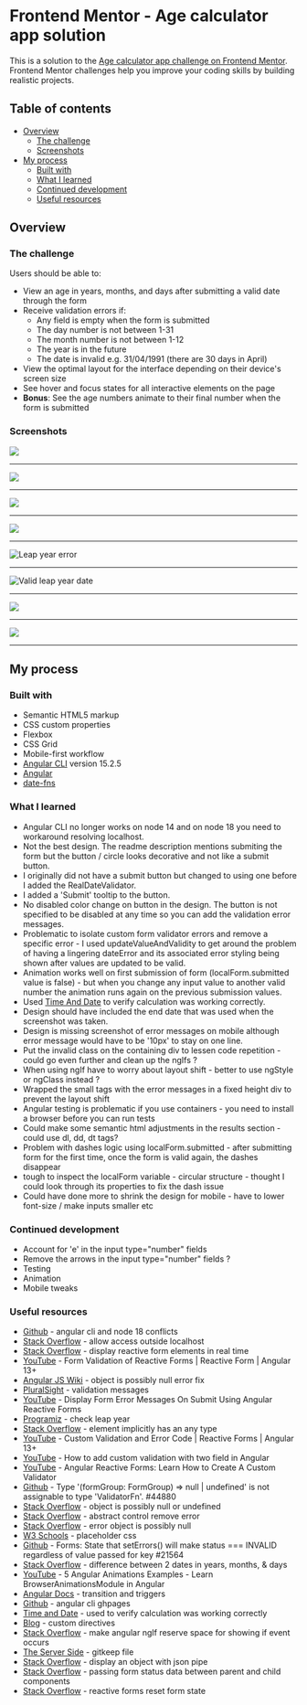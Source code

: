 # Frontend Mentor - Age calculator app solution

This is a solution to the [Age calculator app challenge on Frontend Mentor](https://www.frontendmentor.io/challenges/age-calculator-app-dF9DFFpj-Q). Frontend Mentor challenges help you improve your coding skills by building realistic projects. 

## Table of contents

- [Overview](#overview)
  - [The challenge](#the-challenge)
  - [Screenshots](#screenshots)
- [My process](#my-process)
  - [Built with](#built-with)
  - [What I learned](#what-i-learned)
  - [Continued development](#continued-development)
  - [Useful resources](#useful-resources)

## Overview

### The challenge

Users should be able to:

- View an age in years, months, and days after submitting a valid date through the form
- Receive validation errors if:
  - Any field is empty when the form is submitted
  - The day number is not between 1-31
  - The month number is not between 1-12
  - The year is in the future
  - The date is invalid e.g. 31/04/1991 (there are 30 days in April)
- View the optimal layout for the interface depending on their device's screen size
- See hover and focus states for all interactive elements on the page
- **Bonus**: See the age numbers animate to their final number when the form is submitted

### Screenshots

![](screenshots/age-calculator-app-desktop-1.png)

***

![](screenshots/age-calculator-app-required.png)

***

![](screenshots/age-calculator-valid-day.png)

***

![](screenshots/age-calculator-multiple-errors.png)

***

![](screenshots/age-calculator-leap-year-error.png "Leap year error")

***

![](screenshots/age-calculator-leap-year-results.png "Valid leap year date")

***

![](screenshots/age-calculator-leap-year-results.png)

***

![](screenshots/age-calculator-mobile.png)

***

## My process

### Built with

- Semantic HTML5 markup
- CSS custom properties
- Flexbox
- CSS Grid
- Mobile-first workflow
- [Angular CLI](https://github.com/angular/angular-cli) version 15.2.5
- [Angular](https://angular.io/)
- [date-fns](https://date-fns.org/)

### What I learned

- Angular CLI no longer works on node 14 and on node 18 you need to workaround resolving localhost.  
- Not the best design.  The readme description mentions submiting the form but the button / circle looks decorative and not like a submit button. 
- I originally did not have a submit button but changed to using one before I added the RealDateValidator.  
- I added a 'Submit' tooltip to the button.  
- No disabled color change on button in the design.  The button is not specified to be disabled at any time so you can add the validation error messages.
- Problematic to isolate custom form validator errors and remove a specific error - I used updateValueAndValidity to get around the problem of having a lingering dateError and its associated error styling being shown after values are updated to be valid. 
- Animation works well on first submission of form (localForm.submitted value is false) - but when you change any input value to another valid number the animation runs again on the previous submission values.  
- Used [Time And Date](https://www.timeanddate.com/) to verify calculation was working correctly.  
- Design should have included the end date that was used when the screenshot was taken.  
- Design is missing screenshot of error messages on mobile although error message would have to be '10px' to stay on one line.
- Put the invalid class on the containing div to lessen code repetition - could go even further and clean up the ngIfs ?
- When using ngIf have to worry about layout shift - better to use ngStyle or ngClass instead ?
- Wrapped the small tags with the error messages in a fixed height div to prevent the layout shift
- Angular testing is problematic if you use containers - you need to install a browser before you can run tests   
- Could make some semantic html adjustments in the results section - could use dl, dd, dt tags?
- Problem with dashes logic using localForm.submitted - after submitting form for the first time, once the form is valid again, the dashes disappear 
- tough to inspect the localForm variable - circular structure - thought I could look through its properties to fix the dash issue
- Could have done more to shrink the design for mobile - have to lower font-size / make inputs smaller etc

### Continued development

- Account for 'e' in the input type="number" fields
- Remove the arrows in the input type="number" fields ?
- Testing 
- Animation
- Mobile tweaks

### Useful resources

- [Github](https://github.com/angular/angular-cli/issues/24601) - angular cli and node 18 conflicts
- [Stack Overflow](https://stackoverflow.com/questions/43492354/how-to-allow-access-outside-localhost) - allow access outside localhost
- [Stack Overflow](https://stackoverflow.com/questions/47570251/display-reactive-form-elements-concurrently-real-time-in-angular) - display reactive form elements in real time
- [YouTube](https://www.youtube.com/watch?v=jdsSIKgJ6ZM) - Form Validation of Reactive Forms | Reactive Form | Angular 13+
- [Angular JS Wiki](https://www.angularjswiki.com/angular/object-is-possibly-null-error-fix/) - object is possibly null error fix
- [PluralSight](https://www.pluralsight.com/guides/how-to-display-validation-messages-using-angular) - validation messages
- [YouTube](https://www.youtube.com/watch?v=wOtPXAbxoM4) - Display Form Error Messages On Submit Using Angular Reactive Forms
- [Programiz](https://www.programiz.com/javascript/examples/check-leap-year) - check leap year
- [Stack Overflow](https://stackoverflow.com/questions/57086672/element-implicitly-has-an-any-type-because-expression-of-type-string-cant-b) - element implicitly has an any type
- [YouTube](https://www.youtube.com/watch?v=VmdSmeDpW0k) - Custom Validation and Error Code | Reactive Forms | Angular 13+
- [YouTube](https://www.youtube.com/watch?v=REbXP2OiGn8) - How to add custom validation with two field in Angular
- [YouTube](https://www.youtube.com/watch?v=mK0CX-68hBE) - Angular Reactive Forms: Learn How to Create A Custom Validator
- [Github](https://github.com/angular/angular/issues/44880) - Type '(formGroup: FormGroup) => null | undefined' is not assignable to type 'ValidatorFn'. #44880
- [Stack Overflow](https://stackoverflow.com/questions/40349987/how-to-suppress-error-ts2533-object-is-possibly-null-or-undefined) - object is possibly null or undefined
- [Stack Overflow](https://stackoverflow.com/questions/45069629/angular-abstract-control-remove-error) - abstract control remove error
- [Stack Overflow](https://stackoverflow.com/questions/65966720/error-ts2531-object-is-possibly-null-in-angular-reactive-forms) - error object is possibly null
- [W3 Schools](https://www.w3schools.com/howto/howto_css_placeholder.asp) - placeholder css
- [Github](https://github.com/angular/angular/issues/21564) - Forms: State that setErrors() will make status === INVALID regardless of value passed for key #21564
- [Stack Overflow](https://stackoverflow.com/questions/17732897/difference-between-two-dates-in-years-months-days-in-javascript) - difference between 2 dates in years, months, & days
- [YouTube](https://www.youtube.com/watch?v=8BatUQYtMlY) - 5 Angular Animations Examples - Learn BrowserAnimationsModule in Angular
- [Angular Docs](https://angular.io/guide/transition-and-triggers) - transition and triggers
- [Github](https://github.com/angular-schule/angular-cli-ghpages) - angular cli ghpages
- [Time and Date](https://www.timeanddate.com/) - used to verify calculation was working correctly 
- [Blog](https://blogs.halodoc.io/skip-repetition-in-angular-templates-with-custom-directives/) - custom directives
- [Stack Overflow](https://stackoverflow.com/questions/44151171/make-angular-ng-if-reserve-space-for-showing-if-event-occurs) - make angular ngIf reserve space for showing if event occurs
- [The Server Side](https://www.theserverside.com/blog/Coffee-Talk-Java-News-Stories-and-Opinions/gitkeep-push-empty-folders-git-commit#:~:text=What%20is%20.,to%20put%20a%20file%20named%20.) - gitkeep file
- [Stack Overflow](https://stackoverflow.com/questions/56822743/how-to-display-an-object-object-on-angular-ui) - display an object with json pipe
- [Stack Overflow](https://stackoverflow.com/questions/40363449/passing-form-status-data-between-parent-and-child-components) - passing form status data between parent and child components
- [Stack Overflow](https://stackoverflow.com/questions/43759590/angular-reactive-forms-how-to-reset-form-state-and-keep-values-after-submit) - reactive forms reset form state